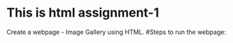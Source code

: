 # This is html assignment-1

Create a webpage - Image Gallery using HTML. 
#Steps to run the webpage:
